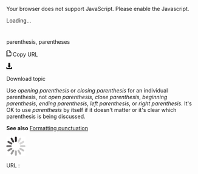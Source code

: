 Your browser does not support JavaScript. Please enable the Javascript.

Loading...

# 

parenthesis, parentheses

![Copy URL](media/parenthesis-parentheses/Copy.png)
Copy URL

![Download](media/parenthesis-parentheses/Download.png)

Download topic

Use *opening parenthesis* or *closing parenthesis* for an individual parenthesis, not *open parenthesis*, *close parenthesis*, *beginning parenthesis*, *ending parenthesis*, *left parenthesis*, or *right parenthesis*. It's OK to use *parenthesis* by itself if it doesn't matter or it's clear which parenthesis is being discussed.

**See also** [Formatting punctuation](https://worldready.cloudapp.net/Styleguide/Read?id=2700&topicid=28750)

![In progress](media/parenthesis-parentheses/activity-large.gif)

URL :
